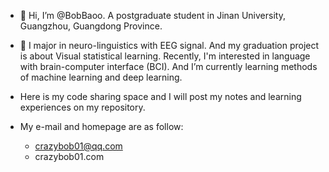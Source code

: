 - 👋 Hi, I’m @BobBaoo. A postgraduate student in Jinan University, Guangzhou, Guangdong Province.
  
- 👀 I major in neuro-linguistics with EEG signal. And my graduation project is about Visual statistical learning. Recently, I'm interested in language with brain-computer interface (BCI). And I’m currently learning methods of machine learning and deep learning.
  
- Here is my code sharing space and I will post my notes and learning experiences on my repository.
  
- My e-mail and homepage are as follow:
  - crazybob01@qq.com
  - crazybob01.com
